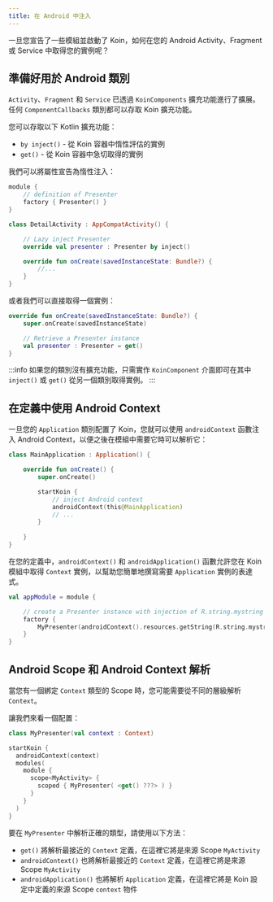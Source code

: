 ```yaml
---
title: 在 Android 中注入
---
```


一旦您宣告了一些模組並啟動了 Koin，如何在您的 Android Activity、Fragment 或 Service 中取得您的實例呢？

## 準備好用於 Android 類別

`Activity`、`Fragment` 和 `Service` 已透過 `KoinComponents` 擴充功能進行了擴展。任何 `ComponentCallbacks` 類別都可以存取 Koin 擴充功能。

您可以存取以下 Kotlin 擴充功能：

*   `by inject()` - 從 Koin 容器中惰性評估的實例
*   `get()` - 從 Koin 容器中急切取得的實例

我們可以將屬性宣告為惰性注入：

```kotlin
module {
    // definition of Presenter
    factory { Presenter() }
}
```

```kotlin
class DetailActivity : AppCompatActivity() {

    // Lazy inject Presenter
    override val presenter : Presenter by inject()

    override fun onCreate(savedInstanceState: Bundle?) {
        //...
    }
}
```

或者我們可以直接取得一個實例：

```kotlin
override fun onCreate(savedInstanceState: Bundle?) {
    super.onCreate(savedInstanceState)

    // Retrieve a Presenter instance
    val presenter : Presenter = get()
}  
```

:::info
如果您的類別沒有擴充功能，只需實作 `KoinComponent` 介面即可在其中 `inject()` 或 `get()` 從另一個類別取得實例。
:::

## 在定義中使用 Android Context

一旦您的 `Application` 類別配置了 Koin，您就可以使用 `androidContext` 函數注入 Android Context，以便之後在模組中需要它時可以解析它：

```kotlin
class MainApplication : Application() {

    override fun onCreate() {
        super.onCreate()

        startKoin {
            // inject Android context
            androidContext(this@MainApplication)
            // ...
        }
        
    }
}
```

在您的定義中，`androidContext()` 和 `androidApplication()` 函數允許您在 Koin 模組中取得 `Context` 實例，以幫助您簡單地撰寫需要 `Application` 實例的表達式。

```kotlin
val appModule = module {

    // create a Presenter instance with injection of R.string.mystring resources from Android
    factory {
        MyPresenter(androidContext().resources.getString(R.string.mystring))
    }
}
```

## Android Scope 和 Android Context 解析

當您有一個綁定 `Context` 類型的 Scope 時，您可能需要從不同的層級解析 `Context`。

讓我們來看一個配置：

```kotlin
class MyPresenter(val context : Context)

startKoin {
  androidContext(context)
  modules(
    module {
      scope<MyActivity> {
        scoped { MyPresenter( <get() ???> ) }
      }
    }
  )
}
```

要在 `MyPresenter` 中解析正確的類型，請使用以下方法：
- `get()` 將解析最接近的 `Context` 定義，在這裡它將是來源 Scope `MyActivity`
- `androidContext()` 也將解析最接近的 `Context` 定義，在這裡它將是來源 Scope `MyActivity`
- `androidApplication()` 也將解析 `Application` 定義，在這裡它將是 Koin 設定中定義的來源 Scope `context` 物件